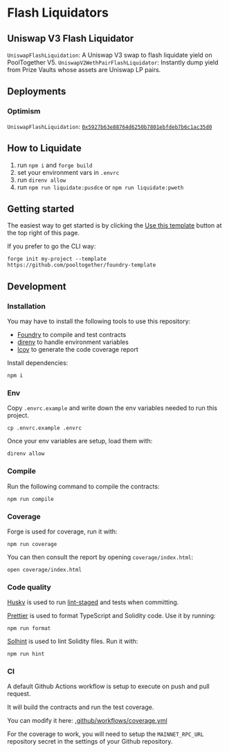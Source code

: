 # Flash Liquidators

## Uniswap V3 Flash Liquidator

`UniswapFlashLiquidation`: A Uniswap V3 swap to flash liquidate yield on PoolTogether V5.
`UniswapV2WethPairFlashLiquidator`: Instantly dump yield from Prize Vaults whose assets are Uniswap LP pairs.

## Deployments

### Optimism

`UniswapFlashLiquidation`: [`0x5927b63e88764d6250b7801ebfdeb7b6c1ac35d0`](https://optimistic.etherscan.io/address/0x5927b63e88764d6250b7801ebfdeb7b6c1ac35d0)

## How to Liquidate

1. run `npm i` and `forge build`
2. set your environment vars in `.envrc`
3. run `direnv allow`
4. run `npm run liquidate:pusdce` or `npm run liquidate:pweth`

## Getting started

The easiest way to get started is by clicking the [Use this template](https://github.com/pooltogether/foundry-template/generate) button at the top right of this page.

If you prefer to go the CLI way:

```
forge init my-project --template https://github.com/pooltogether/foundry-template
```

## Development

### Installation

You may have to install the following tools to use this repository:

- [Foundry](https://github.com/foundry-rs/foundry) to compile and test contracts
- [direnv](https://direnv.net/) to handle environment variables
- [lcov](https://github.com/linux-test-project/lcov) to generate the code coverage report

Install dependencies:

```
npm i
```

### Env

Copy `.envrc.example` and write down the env variables needed to run this project.

```
cp .envrc.example .envrc
```

Once your env variables are setup, load them with:

```
direnv allow
```

### Compile

Run the following command to compile the contracts:

```
npm run compile
```

### Coverage

Forge is used for coverage, run it with:

```
npm run coverage
```

You can then consult the report by opening `coverage/index.html`:

```
open coverage/index.html
```

### Code quality

[Husky](https://typicode.github.io/husky/#/) is used to run [lint-staged](https://github.com/okonet/lint-staged) and tests when committing.

[Prettier](https://prettier.io) is used to format TypeScript and Solidity code. Use it by running:

```
npm run format
```

[Solhint](https://protofire.github.io/solhint/) is used to lint Solidity files. Run it with:

```
npm run hint
```

### CI

A default Github Actions workflow is setup to execute on push and pull request.

It will build the contracts and run the test coverage.

You can modify it here: [.github/workflows/coverage.yml](.github/workflows/coverage.yml)

For the coverage to work, you will need to setup the `MAINNET_RPC_URL` repository secret in the settings of your Github repository.
